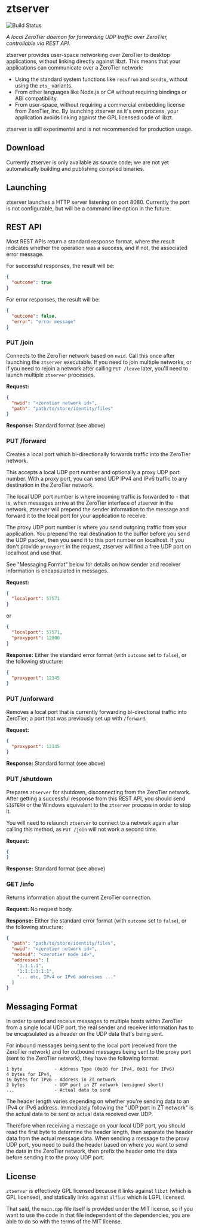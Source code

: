 # ztserver

![Build Status](https://build-oss.redpoint.games/buildStatus/icon?job=HiveMP/ztserver/master)

_A local ZeroTier daemon for forwarding UDP traffic over ZeroTier, controllable via REST API._

ztserver provides user-space networking over ZeroTier to desktop applications, without linking directly against libzt. This means that your applications can communicate over a ZeroTier network:

- Using the standard system functions like `recvfrom` and `sendto`, without using the `zts_` variants.
- From other languages like Node.js or C# without requiring bindings or ABI compatibility.
- From user-space, without requiring a commercial embedding license from ZeroTier, Inc. By launching ztserver as it's own process, your application avoids linking against the GPL licensed code of libzt.

ztserver is still experimental and is not recommended for production usage.

## Download

Currently ztserver is only available as source code; we are not yet automatically building and publishing compiled binaries.

## Launching

ztserver launches a HTTP server listening on port 8080. Currently the port is not configurable, but will be a command line option in the future.

## REST API

Most REST APIs return a standard response format, where the result indicates whether the operation was a success, and if not, the associated error message.

For successful responses, the result will be:

```json
{
  "outcome": true
}
```

For error responses, the result will be:

```json
{
  "outcome": false,
  "error": "error message"
}
```

### PUT /join

Connects to the ZeroTier network based on `nwid`. Call this once after launching the `ztserver` executable. If you need to join multiple networks, or if you need to rejoin a network after calling `PUT /leave` later, you'll need to launch multiple `ztserver` processes.

**Request:**

```json
{
  "nwid": "<zerotier network id>",
  "path": "path/to/store/identity/files"
}
```

**Response:** Standard format (see above)

### PUT /forward

Creates a local port which bi-directionally forwards traffic into the ZeroTier network.

This accepts a local UDP port number and optionally a proxy UDP port number. With a proxy port, you can send UDP IPv4 and IPv6 traffic to any destination in the ZeroTier network.

The local UDP port number is where incoming traffic is forwarded to - that is, when messages arrive at the ZeroTier interface of ztserver in the network, ztserver will prepend the sender information to the message and forward it to the local port for your application to receive.

The proxy UDP port number is where you send outgoing traffic from your application. You prepend the real destination to the buffer before you send the UDP packet, then you send it to this port number on localhost. If you don't provide `proxyport` in the request, ztserver will find a free UDP port on localhost and use that.

See "Messaging Format" below for details on how sender and receiver information is encapsulated in messages.

**Request:** 

```json
{
  "localport": 57571
}
```

or

```json
{
  "localport": 57571,
  "proxyport": 12000
}
```

**Response:** Either the standard error format (with `outcome` set to `false`), or the following structure:

```json
{
  "proxyport": 12345
}
```

### PUT /unforward

Removes a local port that is currently forwarding bi-directional traffic into ZeroTier; a port that was previously set up with `/forward`.

**Request:** 

```json
{
  "proxyport": 12345
}
```

**Response:** Standard format (see above)

### PUT /shutdown

Prepares `ztserver` for shutdown, disconnecting from the ZeroTier network. After getting a successful response from this REST API, you should send `SIGTERM` or the Windows equivalent to the `ztserver` process in order to stop it.

You will need to relaunch `ztserver` to connect to a network again after calling this method, as `PUT /join` will not work a second time.

**Request:**

```json
{
}
```

**Response:** Standard format (see above)

### GET /info

Returns information about the current ZeroTier connection.

**Request:** No request body.

**Response:** Either the standard error format (with `outcome` set to `false`), or the following structure:

```json
{
  "path": "path/to/store/identity/files",
  "nwid": "<zerotier network id>",
  "nodeid": "<zerotier node id>",
  "addresses": [
    "1.1.1.1",
    "1:1:1:1:1:1",
    "... etc, IPv4 or IPv6 addresses ..."
  ]
}
```

## Messaging Format

In order to send and receive messages to multiple hosts within ZeroTier from a single local UDP port, the real sender and receiver information has to be encapsulated as a header on the UDP data that's being sent.

For inbound messages being sent to the local port (received from the ZeroTier network) and for outbound messages being sent to the proxy port (sent to the ZeroTier network), they have the following format:

```
1 byte            - Address Type (0x00 for IPv4, 0x01 for IPv6)
4 bytes for IPv4, 
16 bytes for IPv6 - Address in ZT network
2 bytes           - UDP port in ZT network (unsigned short)
...               - Actual data to send
```

The header length varies depending on whether you're sending data to an IPv4 or IPv6 address. Immediately following the "UDP port in ZT network" is the actual data to be sent or actual data received over UDP.

Therefore when receiving a message on your local UDP port, you should read the first byte to determine the header length, then separate the header data from the actual message data. When sending a message to the proxy UDP port, you need to build the header based on where you want to send the data in the ZeroTier network, then prefix the header onto the data before sending it to the proxy UDP port.

## License

`ztserver` is effectively GPL licensed because it links against `libzt` (which is GPL licensed), and statically links against `ulfius` which is LGPL licensed.

That said, the `main.cpp` file itself is provided under the MIT license, so if you want to use the code in that file independent of the dependencies, you are able to do so with the terms of the MIT license.